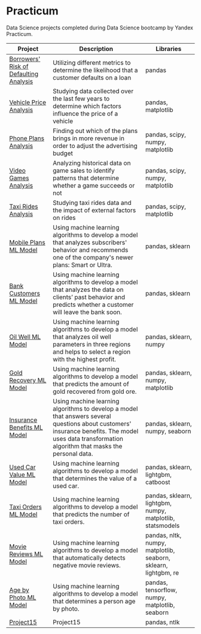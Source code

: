 # Practicum
Data Science projects completed during Data Science bootcamp by Yandex Practicum.

|Project |Description	|Libraries|
| ------ | ------ | ------ |
|[Borrowers' Risk of Defaulting Analysis](https://github.com/atikhomirovs/Practicum/tree/Project1) | Utilizing different metrics to determine the likelihood that a customer defaults on a loan | pandas |
|[Vehicle Price Analysis](https://github.com/atikhomirovs/Practicum/tree/Project2) | Studying data collected over the last few years to determine which factors influence the price of a vehicle | pandas, matplotlib |
|[Phone Plans Analysis](https://github.com/atikhomirovs/Practicum/tree/Project3) | Finding out which of the plans brings in more revenue in order to adjust the advertising budget | pandas, scipy, numpy, matplotlib |
|[Video Games Analysis](https://github.com/atikhomirovs/Practicum/tree/Project4) | Analyzing historical data on game sales to identify patterns that determine whether a game succeeds or not  | pandas, scipy, numpy, matplotlib |
|[Taxi Rides Analysis](https://github.com/atikhomirovs/Practicum/tree/Project5) | Studying taxi rides data and the impact of external factors on rides | pandas, scipy, matplotlib |
|[Mobile Plans ML Model](https://github.com/atikhomirovs/Practicum/tree/Project6) | Using machine learning algorithms to develop a model that analyzes subscribers' behavior and recommends one of the company's newer plans: Smart or Ultra. | pandas, sklearn |
|[Bank Customers ML Model](https://github.com/atikhomirovs/Practicum/tree/Project7) | Using machine learning algorithms to develop a model that analyzes the data on clients’ past behavior and predicts whether a customer will leave the bank soon. | pandas, sklearn |
|[Oil Well ML Model](https://github.com/atikhomirovs/Practicum/tree/Project8) | Using machine learning algorithms to develop a model that analyzes oil well parameters in three regions and helps to select a region with the highest profit. | pandas, sklearn, numpy |
|[Gold Recovery ML Model](https://github.com/atikhomirovs/Practicum/tree/Project9) | Using machine learning algorithms to develop a model that predicts the amount of gold recovered from gold ore. | pandas, sklearn, numpy, matplotlib |
|[Insurance Benefits ML Model](https://github.com/atikhomirovs/Practicum/tree/Project10) | Using machine learning algorithms to develop a model that answers several questions about customers' insurance benefits. The model uses data transformation algorithm that masks the personal data. | pandas, sklearn, numpy, seaborn |
|[Used Car Value ML Model](https://github.com/atikhomirovs/Practicum/tree/Project11) | Using machine learning algorithms to develop a model that determines the value of a used car. | pandas, sklearn, lightgbm, catboost |
|[Taxi Orders ML Model](https://github.com/atikhomirovs/Practicum/tree/Project12) | Using machine learning algorithms to develop a model that predicts the number of taxi orders. | pandas, sklearn, lightgbm, numpy, matplotlib, statsmodels |
|[Movie Reviews ML Model](https://github.com/atikhomirovs/Practicum/tree/Project13) | Using machine learning algorithms to develop a model that automatically detects negative movie reviews. | pandas, nltk, numpy, matplotlib, seaborn, sklearn, lightgbm, re |
|[Age by Photo ML Model](https://github.com/atikhomirovs/Practicum/tree/Project14) | Using machine learning algorithms to develop a model that determines a person age by photo. | pandas,  tensorflow, numpy, matplotlib, seaborn |
|[Project15](https://github.com/atikhomirovs/Practicum/tree/Project15) | Project15 | pandas, ntlk |
